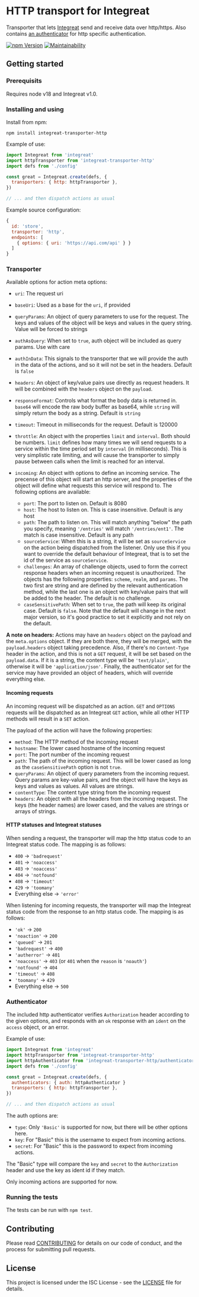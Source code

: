 # HTTP transport for Integreat

Transporter that lets
[Integreat](https://github.com/integreat-io/integreat) send and receive data
over http/https. Also contains [an authenticator](#authenticator) for http specific
authentication.

[![npm Version](https://img.shields.io/npm/v/integreat-transporter-http.svg)](https://www.npmjs.com/package/integreat-transporter-http)
[![Maintainability](https://api.codeclimate.com/v1/badges/6abe9cf4601fe08a18b8/maintainability)](https://codeclimate.com/github/integreat-io/integreat-transporter-http/maintainability)

## Getting started

### Prerequisits

Requires node v18 and Integreat v1.0.

### Installing and using

Install from npm:

```
npm install integreat-transporter-http
```

Example of use:

```javascript
import Integreat from 'integreat'
import httpTransporter from 'integreat-transporter-http'
import defs from './config'

const great = Integreat.create(defs, {
  transporters: { http: httpTransporter },
})

// ... and then dispatch actions as usual
```

Example source configuration:

```javascript
{
  id: 'store',
  transporter: 'http',
  endpoints: [
    { options: { uri: 'https://api.com/api' } }
  ]
}
```

### Transporter

Available options for action meta options:

- `uri`: The request uri
- `baseUri`: Used as a base for the `uri`, if provided
- `queryParams`: An object of query parameters to use for the request. The
  keys and values of the object will be keys and values in the query string.
  Value will be forced to strings
- `authAsQuery`: When set to `true`, auth object will be included as query
  params. Use with care
- `authInData`: This signals to the transporter that we will provide the auth
  in the data of the actions, and so it will not be set in the headers. Default
  is `false`
- `headers`: An object of key/value pairs use directly as request headers. It
  will be combined with the `headers` object on the `payload`.
- `responseFormat`: Controls what format the body data is returned in. `base64`
  will encode the raw body buffer as base64, while `string` will simply return
  the body as a string. Default is `string`
- `timeout`: Timeout in milliseconds for the request. Default is 120000
- `throttle`: An object with the properties `limit` and `interval`. Both should
  be numbers. `limit` defines how many times we will send requests to a
  service within the time period set by `interval` (in milliseconds). This is
  very simplistic rate limiting, and will cause the transporter to simply pause
  between calls when the limit is reached for an interval.

- `incoming`: An object with options to define an incoming service. The precense
  of this object will start an http server, and the properties of the object
  will define what requests this service will respond to. The following options
  are available:
  - `port`: The port to listen on. Default is 8080
  - `host`: The host to listen on. This is case insensitive. Default is any host
  - `path`: The path to listen on. This will match anything "below" the path you
    specify, meaning `'/entries'` will match `'/entries/ent1'`. The match is
    case insensitive. Default is any path
  - `sourceService`: When this is a string, it will be set as `sourceService` on
    the action being dispatched from the listener. Only use this if you want to
    override the default behaviour of Integreat, that is to set the id of the
    service as `sourceService`.
  - `challenges`: An array of challenge objects, used to form the correct
    response headers when an incoming request is unauthorized. The objects has
    the following properties: `scheme`, `realm`, and `params`. The two first
    are string and are defined by the relevant authentication method, while
    the last one is an object with key/value pairs that will be added to the
    header. The default is no challenge.
  - `caseSensitivePath`: When set to `true`, the path will keep its original
    case. Default is `false`. Note that the default will change in the next
    major version, so it's good practice to set it explicitly and not rely on
    the default.

**A note on headers:** Actions may have an `headers` object on the payload and
the `meta.options` object. If they are both there, they will be merged, with the
`payload.headers` object taking precedence. Also, if there's no `Content-Type`
header in the action, and this is not a `GET` request, it will be set based on
the `payload.data`. If it is a string, the content type will be `'text/plain'`,
otherwise it will be `'application/json'`. Finally, the authenticator set for
the service may have provided an object of headers, which will override
everything else.

#### Incoming requests

An incoming request will be dispatched as an action. `GET` and `OPTIONS`
requests will be dispatched as an Integreat `GET` action, while all other HTTP
methods will result in a `SET` action.

The payload of the action will have the following properties:

- `method`: The HTTP method of the incoming request
- `hostname`: The lower cased hostname of the incoming request
- `port`: The port number of the incoming request
- `path`: The path of the incoming request. This will be lower cased as long as
  the `caseSensitivePath` option is not `true`.
- `queryParams`: An object of query parameters from the incoming request. Query
  params are key-value pairs, and the object will have the keys as keys and
  values as values. All values are strings.
- `contentType`: The content type string from the incoming request
- `headers`: An object with all the headers from the incoming request. The keys
  (the header names) are lower cased, and the values are strings or arrays of
  strings.

#### HTTP statuses and Integreat statuses

When sending a request, the transporter will map the http status code to an
Integreat status code. The mapping is as follows:

- `400` -> `'badrequest'`
- `401` -> `'noaccess'`
- `403` -> `'noaccess'`
- `404` -> `'notfound'`
- `408` -> `'timeout'`
- `429` -> `'toomany'`
- Everything else -> `'error'`

When listening for incoming requests, the transporter will map the Integreat
status code from the response to an http status code. The mapping is as follows:

- `'ok'` -> `200`
- `'noaction'` -> `200`
- `'queued'` -> `201`
- `'badrequest'` -> `400`
- `'autherror'` -> `401`
- `'noaccess'` -> `403` (or `401` when the `reason` is `'noauth'`)
- `'notfound'` -> `404`
- `'timeout'` -> `408`
- `'toomany'` -> `429`
- Everything else -> `500`

### Authenticator

The included http authenticator verifies `Authorization` header according to the
given options, and responds with an `ok` response with an `ident` on the
`access` object, or an error.

Example of use:

```javascript
import Integreat from 'integreat'
import httpTransporter from 'integreat-transporter-http'
import httpAuthenticator from 'integreat-transporter-http/authenticator.js'
import defs from './config'

const great = Integreat.create(defs, {
  authenticators: { auth: httpAuthenticator }
  transporters: { http: httpTransporter },
})

// ... and then dispatch actions as usual
```

The auth options are:

- `type`: Only `'Basic'` is supported for now, but there will be other options
  here.
- `key`: For "Basic" this is the username to expect from incoming actions.
- `secret`: For "Basic" this is the password to expect from incoming actions.

The "Basic" type will compare the `key` and `secret` to the `Authorization`
header and use the key as ident id if they match.

Only incoming actions are supported for now.

### Running the tests

The tests can be run with `npm test`.

## Contributing

Please read
[CONTRIBUTING](https://github.com/integreat-io/integreat/blob/master/CONTRIBUTING.md)
for details on our code of conduct, and the process for submitting pull
requests.

## License

This project is licensed under the ISC License - see the
[LICENSE](https://github.com/integreat-io/integreat/blob/master/LICENSE)
file for details.
